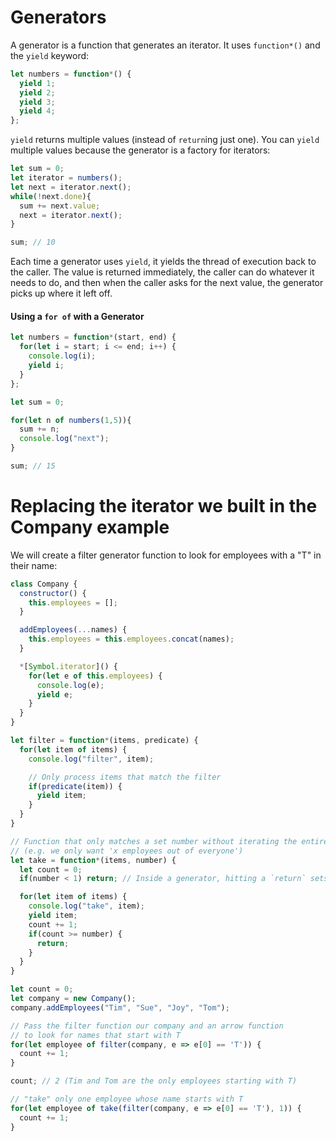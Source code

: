 # Generators

A generator is a function that generates an iterator. It uses `function*()` and the `yield` keyword:

```JavaScript
let numbers = function*() {
  yield 1;
  yield 2;
  yield 3;
  yield 4;
};
```

`yield` returns multiple values (instead of `return`ing just one). You can `yield` multiple values because the generator is a factory for iterators:

```JavaScript
let sum = 0;
let iterator = numbers();
let next = iterator.next();
while(!next.done){
  sum += next.value;
  next = iterator.next();
}

sum; // 10
```

Each time a generator uses `yield`, it yields the thread of execution back to the caller. The value is returned immediately, the caller can do whatever it needs to do, and then when the caller asks for the next value, the generator picks up where it left off. 

#### Using a `for of` with a Generator

```JavaScript
let numbers = function*(start, end) {
  for(let i = start; i <= end; i++) {
    console.log(i);
    yield i;
  }
};

let sum = 0;

for(let n of numbers(1,5)){
  sum += n;
  console.log("next");
}

sum; // 15
```

# Replacing the iterator we built in the Company example

We will create a filter generator function to look for employees with a "T" in their name:

```JavaScript
class Company {
  constructor() {
    this.employees = [];
  }

  addEmployees(...names) {
    this.employees = this.employees.concat(names);
  }

  *[Symbol.iterator]() {
    for(let e of this.employees) {
      console.log(e);
      yield e;
    }
  }
}

let filter = function*(items, predicate) {
  for(let item of items) {
    console.log("filter", item);

    // Only process items that match the filter
    if(predicate(item)) {
      yield item;
    }
  }
}

// Function that only matches a set number without iterating the entire collection
// (e.g. we only want 'x employees out of everyone')
let take = function*(items, number) {
  let count = 0;
  if(number < 1) return; // Inside a generator, hitting a `return` sets the `done` flag to `true`

  for(let item of items) {
    console.log("take", item);
    yield item;
    count += 1;
    if(count >= number) {
      return;
    }
  }
}

let count = 0;
let company = new Company();
company.addEmployees("Tim", "Sue", "Joy", "Tom");

// Pass the filter function our company and an arrow function
// to look for names that start with T
for(let employee of filter(company, e => e[0] == 'T')) {
  count += 1;
}

count; // 2 (Tim and Tom are the only employees starting with T)

// "take" only one employee whose name starts with T
for(let employee of take(filter(company, e => e[0] == 'T'), 1)) {
  count += 1;
}

```


